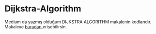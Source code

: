 # Dijkstra-Algorithm

Medium da yazmış olduğum DIJKSTRA ALGORITHM makalenin kodlarıdır.
Makaleye  <a href="https://medium.com/@alifurkangokce/dijkstra-algoritmas%C4%B1-en-k%C4%B1sa-yol-bulman%C4%B1n-anahtar%C4%B1-7fc022a3c028" target="_blank">buradan </a> erişebilirsin.

